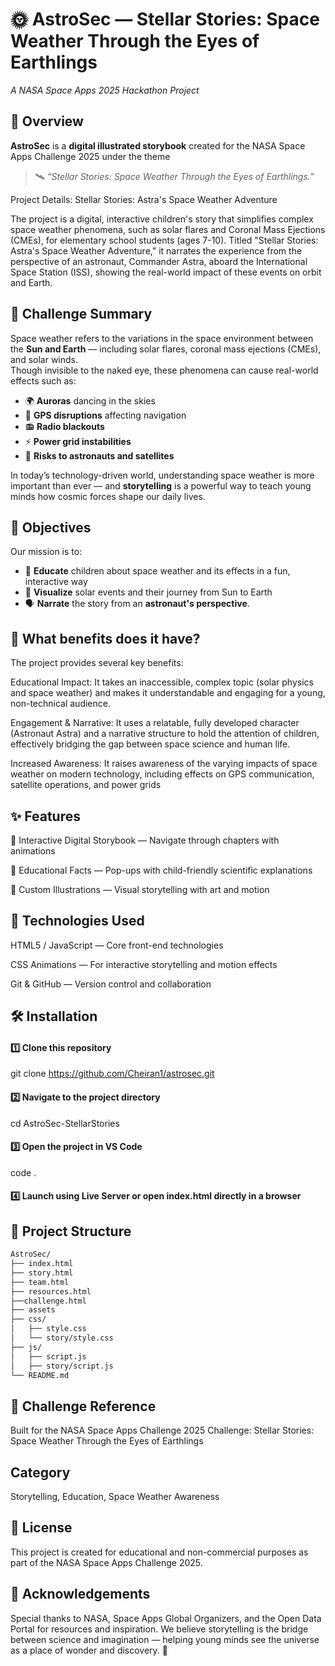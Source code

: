 # 🌞 AstroSec — Stellar Stories: Space Weather Through the Eyes of Earthlings  
*A NASA Space Apps 2025 Hackathon Project*


## 🚀 Overview

**AstroSec** is a **digital illustrated storybook** created for the NASA Space Apps Challenge 2025 under the theme  
> 🛰️ *“Stellar Stories: Space Weather Through the Eyes of Earthlings.”*

Project Details: Stellar Stories: Astra's Space Weather Adventure

The project is a digital, interactive children's story that simplifies complex space weather phenomena, such as solar flares and Coronal Mass Ejections (CMEs), for elementary school students (ages 7-10). Titled "Stellar Stories: Astra's Space Weather Adventure," it narrates the experience from the perspective of an astronaut, Commander Astra, aboard the International Space Station (ISS), showing the real-world impact of these events on orbit and Earth.


## 🌟 Challenge Summary

Space weather refers to the variations in the space environment between the **Sun and Earth** — including solar flares, coronal mass ejections (CMEs), and solar winds.  
Though invisible to the naked eye, these phenomena can cause real-world effects such as:

- 🌍 **Auroras** dancing in the skies  
- 📡 **GPS disruptions** affecting navigation  
- 📻 **Radio blackouts**  
- ⚡ **Power grid instabilities**  
- 🚀 **Risks to astronauts and satellites**

In today’s technology-driven world, understanding space weather is more important than ever — and **storytelling** is a powerful way to teach young minds how cosmic forces shape our daily lives.


## 🎯 Objectives

Our mission is to:
- 🧠 **Educate** children about space weather and its effects in a fun, interactive way  
- 🎨 **Visualize** solar events and their journey from Sun to Earth  
- 🗣️ **Narrate** the story from an **astronaut's perspective**.



## 📖 What benefits does it have?
The project provides several key benefits:

Educational Impact: It takes an inaccessible, complex topic (solar physics and space weather) and makes it understandable and engaging for a young, non-technical audience.

Engagement & Narrative: It uses a relatable, fully developed character (Astronaut Astra) and a narrative structure to hold the attention of children, effectively bridging the gap between space science and human life.

Increased Awareness: It raises awareness of the varying impacts of space weather on modern technology, including effects on GPS communication, satellite operations, and power grids


## ✨ Features

📖 Interactive Digital Storybook — Navigate through chapters with animations

🧭 Educational Facts — Pop-ups with child-friendly scientific explanations

🎨 Custom Illustrations — Visual storytelling with art and motion


## 🧰 Technologies Used

HTML5 / JavaScript — Core front-end technologies

CSS Animations — For interactive storytelling and motion effects

Git & GitHub — Version control and collaboration


## 🛠️ Installation

#### 1️⃣ Clone this repository
git clone https://github.com/Cheiran1/astrosec.git

#### 2️⃣ Navigate to the project directory
cd AstroSec-StellarStories

#### 3️⃣ Open the project in VS Code
code .

#### 4️⃣ Launch using Live Server or open index.html directly in a browser

## 🧱 Project Structure

```bash
AstroSec/
├── index.html               
├── story.html                
├── team.html               
├── resources.html
├──challenge.html
├── assets
├── css/
│   ├── style.css            
│   └── story/style.css        
├── js/
│   ├── script.js              
│   ├── story/script.js             
└── README.md
```

## 🧭 Challenge Reference

Built for the NASA Space Apps Challenge 2025
Challenge: Stellar Stories: Space Weather Through the Eyes of Earthlings

## Category

Storytelling, Education, Space Weather Awareness

## 📄 License

This project is created for educational and non-commercial purposes as part of the NASA Space Apps Challenge 2025.

## 💬 Acknowledgements

Special thanks to NASA, Space Apps Global Organizers, and the Open Data Portal for resources and inspiration.
We believe storytelling is the bridge between science and imagination — helping young minds see the universe as a place of wonder and discovery. 🌌
